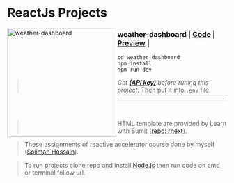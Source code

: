 # ReactJs Projects

<img src="https://github.com/solimanhossain/reactjs-tutorials-reactive-accelerator/blob/main/preview/weather-dashboard.png?raw=true" alt="weather-dashboard" width="250" align="left"/>

### weather-dashboard | [Code](https://github.com/solimanhossain/reactjs-tutorials-reactive-accelerator/tree/main/weather-dashboard) | [Preview](https://soliman-weather-dashboard.vercel.app/) |

```
cd weather-dashboard
npm install
npm run dev
```

> _Get ***[(API key)](https://openweathermap.org/current)*** before runing this project_. Then put it into `.env` file.

---

<br>

> HTML template are provided by Learn with Sumit ([repo: rnext](https://github.com/Learn-with-Sumit/rnext/)).

> These assignments of reactive accelerator course done by myself ([Soliman Hossain](https://github.com/solimanhossain/)).

> To run projects clone repo and install [Node.js](https://nodejs.org/en/download/) then run code on cmd or terminal follow url.
